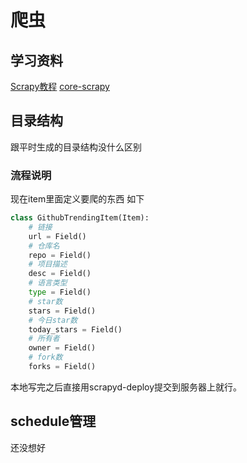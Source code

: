 # 爬虫

## 学习资料
[Scrapy教程](http://scrapy-cookbook.readthedocs.io/zh_CN/latest/scrapy-01.html)
[core-scrapy](https://github.com/yidao620c/core-scrapy)

## 目录结构
跟平时生成的目录结构没什么区别



### 流程说明
现在item里面定义要爬的东西
如下
```python
class GithubTrendingItem(Item):
    # 链接
    url = Field()
    # 仓库名
    repo = Field()
    # 项目描述
    desc = Field()
    # 语言类型
    type = Field()
    # star数
    stars = Field()
    # 今日star数
    today_stars = Field()
    # 所有者
    owner = Field()
    # fork数
    forks = Field()
```


本地写完之后直接用scrapyd-deploy提交到服务器上就行。

## schedule管理
还没想好

